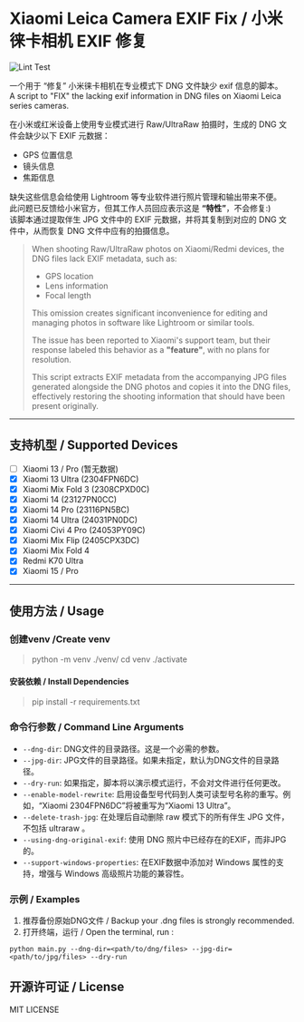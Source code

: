 # Xiaomi Leica Camera EXIF Fix / 小米徕卡相机 EXIF 修复

![Lint Test](https://github.com/Angelkawaii2/XiaomiCameraExifFix/actions/workflows/python-package.yml/badge.svg)

一个用于 “修复” 小米徕卡相机在专业模式下 DNG 文件缺少 exif 信息的脚本。      
A script to "FIX" the lacking exif information in DNG files on Xiaomi Leica series cameras.

在小米或红米设备上使用专业模式进行 Raw/UltraRaw 拍摄时，生成的 DNG 文件会缺少以下 EXIF 元数据：
- GPS 位置信息
- 镜头信息
- 焦距信息

缺失这些信息会给使用 Lightroom 等专业软件进行照片管理和输出带来不便。  
此问题已反馈给小米官方，但其工作人员回应表示这是 **“特性”**，不会修复:)  
该脚本通过提取伴生 JPG 文件中的 EXIF 元数据，并将其复制到对应的 DNG 文件中，从而恢复 DNG 文件中应有的拍摄信息。  

> When shooting Raw/UltraRaw photos on Xiaomi/Redmi devices, the DNG files lack EXIF metadata, such as:
> 
> - GPS location
> - Lens information
> - Focal length
> 
> This omission creates significant inconvenience for editing and managing photos in software like Lightroom or similar tools.
> 
> The issue has been reported to Xiaomi's support team, but their response labeled this behavior as a **"feature"**, with no plans for resolution.
> 
> This script extracts EXIF metadata from the accompanying JPG files generated alongside the DNG photos and copies it into the DNG files, effectively restoring the shooting information that should have been present originally.
> 
----

## 支持机型 / Supported Devices

- [ ] Xiaomi 13 / Pro (暂无数据)
- [x] Xiaomi 13 Ultra (2304FPN6DC)
- [x] Xiaomi Mix Fold 3 (2308CPXD0C)
- [x] Xiaomi 14 (23127PN0CC)
- [x] Xiaomi 14 Pro (23116PN5BC)
- [x] Xiaomi 14 Ultra (24031PN0DC)
- [x] Xiaomi Civi 4 Pro (24053PY09C)
- [x] Xiaomi Mix Flip (2405CPX3DC)
- [x] Xiaomi Mix Fold 4 
- [x] Redmi K70 Ultra 
- [x] Xiaomi 15 / Pro

----

## 使用方法 / Usage

### 创建venv /Create venv

> python -m venv ./venv/
> cd venv
> ./activate

#### 安装依赖 / Install Dependencies

> pip install -r requirements.txt

### 命令行参数 / Command Line Arguments

- `--dng-dir`: DNG文件的目录路径。这是一个必需的参数。
- `--jpg-dir`: JPG文件的目录路径。如果未指定，默认为DNG文件的目录路径。
- `--dry-run`: 如果指定，脚本将以演示模式运行，不会对文件进行任何更改。
- `--enable-model-rewrite`: 启用设备型号代码到人类可读型号名称的重写。例如，“Xiaomi 2304FPN6DC”将被重写为“Xiaomi 13
  Ultra”。
- `--delete-trash-jpg`: 在处理后自动删除 raw 模式下的所有伴生 JPG 文件，不包括 ultraraw 。
- `--using-dng-original-exif`: 使用 DNG 照片中已经存在的EXIF，而非JPG的。
- `--support-windows-properties`: 在EXIF数据中添加对 Windows 属性的支持，增强与 Windows 高级照片功能的兼容性。

### 示例 / Examples

1. 推荐备份原始DNG文件 / Backup your .dng files is strongly recommended.
2. 打开终端，运行 / Open the terminal, run :

```shell
python main.py --dng-dir=<path/to/dng/files> --jpg-dir=<path/to/jpg/files> --dry-run
```

## 开源许可证 / License

MIT LICENSE
